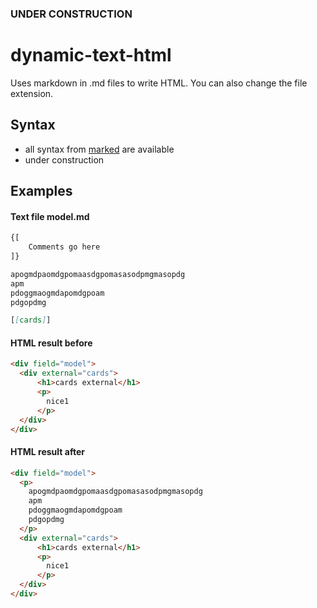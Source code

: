 ### UNDER CONSTRUCTION

# dynamic-text-html

Uses markdown in .md files to write HTML. You can also change the file extension.

## Syntax
* all syntax from [marked](https://www.npmjs.com/package/marked) are available
* under construction

## Examples
#### Text file model.md
```markdown
{[
    Comments go here
]}

apogmdpaomdgpomaasdgpomasasodpmgmasopdg
apm
pdoggmaogmdapomdgpoam
pdgopdmg

[[cards]]
```

#### HTML result before
```html
<div field="model">
  <div external="cards">
      <h1>cards external</h1>
      <p>
        nice1
      </p>
  </div>
</div>
```

#### HTML result after
```html
<div field="model">
  <p>
    apogmdpaomdgpomaasdgpomasasodpmgmasopdg
    apm
    pdoggmaogmdapomdgpoam
    pdgopdmg
  </p>
  <div external="cards">
      <h1>cards external</h1>
      <p>
        nice1
      </p>
  </div>
</div>
```
